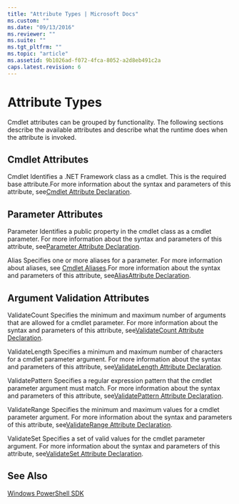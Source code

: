 ```yaml
---
title: "Attribute Types | Microsoft Docs"
ms.custom: ""
ms.date: "09/13/2016"
ms.reviewer: ""
ms.suite: ""
ms.tgt_pltfrm: ""
ms.topic: "article"
ms.assetid: 9b1026ad-f072-4fca-8052-a2d8eb491c2a
caps.latest.revision: 6
---
```

# Attribute Types

Cmdlet attributes can be grouped by functionality. The following sections describe the available attributes and describe what the runtime does when the attribute is invoked.

## Cmdlet Attributes

Cmdlet
Identifies a .NET Framework class as a cmdlet. This is the required base attribute.For more information about the syntax and parameters of this attribute, see[Cmdlet Attribute Declaration](./cmdlet-attribute-declaration.md).

## Parameter Attributes

Parameter
Identifies a public property in the cmdlet class as a cmdlet parameter. For more information about the syntax and parameters of this attribute, see[Parameter Attribute Declaration](./parameter-attribute-declaration.md).

Alias
Specifies one or more aliases for a parameter. For more information about aliases, see [Cmdlet Aliases](./cmdlet-aliases.md).For more information about the syntax and parameters of this attribute, see[AliasAttribute Declaration](./alias-attribute-declaration.md).

## Argument Validation Attributes

ValidateCount
Specifies the minimum and maximum number of arguments that are allowed for a cmdlet parameter. For more information about the syntax and parameters of this attribute, see[ValidateCount Attribute Declaration](./validatecount-attribute-declaration.md).

ValidateLength
Specifies a minimum and maximum number of characters for a cmdlet parameter argument. For more information about the syntax and parameters of this attribute, see[ValidateLength Attribute Declaration](./validatelength-attribute-declaration.md).

ValidatePattern
Specifies a regular expression pattern that the cmdlet parameter argument must match. For more information about the syntax and parameters of this attribute, see[ValidatePattern Attribute Declaration](./validatepattern-attribute-declaration.md).

ValidateRange
Specifies the minimum and maximum values for a cmdlet parameter argument. For more information about the syntax and parameters of this attribute, see[ValidateRange Attribute Declaration](./validaterange-attribute-declaration.md).

ValidateSet
Specifies a set of valid values for the cmdlet parameter argument. For more information about the syntax and parameters of this attribute, see[ValidateSet Attribute Declaration](./validateset-attribute-declaration.md).

## See Also

[Windows PowerShell SDK](../windows-powershell-reference.md)
